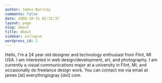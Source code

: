 ```yaml
---
author: James Barclay
comments: false
date: 2008-10-31 02:32:37
layout: page
slug: about
title: About
sidebar: collapse
wordpress_id: 2
---
```


Hello, I'm a 24 year old designer and technology enthusiast from Flint, MI USA. I am interested in web design/development, art, and photography. I am currently a visual communications major at a university in Flint, MI, and occasionally do freelance design work. You can contact me via email at james [at] everythingisgray [dot] com.
